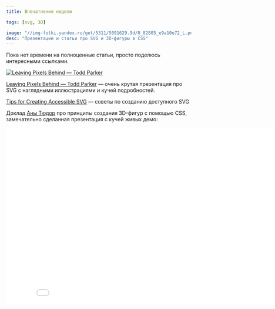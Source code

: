 ```yaml
---
title: Впечатления недели

tags: [svg, 3D]

image: "//img-fotki.yandex.ru/get/5311/5091629.9d/0_82805_e9a10e72_L.png"
desc: "Презентации и статьи про SVG и 3D-фигуры в CSS"
---
```


Пока нет времени на полноценные статьи, просто поделюсь интересными ссылками.
<!--more-->

<a href="https://docs.google.com/presentation/d/1CNQLbqC0krocy_fZrM5fZ-YmQ2JgEADRh3qR6RbOOGk/present#slide=id.p" class="no-favicon"><img src="//img-fotki.yandex.ru/get/5311/5091629.9d/0_82805_e9a10e72_L.png" alt="Leaving Pixels Behind — Todd Parker"></a>

<a href="https://docs.google.com/presentation/d/1CNQLbqC0krocy_fZrM5fZ-YmQ2JgEADRh3qR6RbOOGk/present#slide=id.p">Leaving Pixels Behind — Todd Parker</a> — очень крутая презентация про SVG с наглядными иллюстрациями и кучей подробностей.

<a href="https://www.sitepoint.com/tips-accessible-svg/">Tips for Creating Accessible SVG</a> — советы по созданию доступного SVG

Доклад <a href="https://codepen.io/thebabydino/">Аны Тюдор</a> про принципы создания 3D-фигур с помощью CSS, замечательно сделанная презентация с кучей живых демо:

<iframe width="853" height="480" src="//www.youtube.com/embed/ZxdeuAP027Y?list=PLZriQCloF6GDEOUPK7tlaWAtJhPW21ZDF" frameborder="0" allowfullscreen></iframe>





